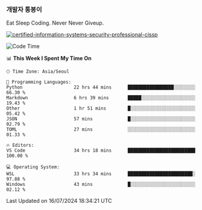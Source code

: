 ### 개발자 통붕이
Eat Sleep Coding.
Never Never Giveup.

[![certified-information-systems-security-professional-cissp](https://user-images.githubusercontent.com/44606727/157613689-acd84ec6-5f8f-4e79-89d9-a8d51f033634.png)](https://www.credly.com/badges/f394a010-85a0-450b-9136-8043af01d71c/public_url)

<!--START_SECTION:waka-->
![Code Time](http://img.shields.io/badge/Code%20Time-3%2C238%20hrs%2046%20mins-blue)

📊 **This Week I Spent My Time On** 

```text
🕑︎ Time Zone: Asia/Seoul

💬 Programming Languages: 
Python                   22 hrs 44 mins      █████████████████░░░░░░░░   66.30 % 
Markdown                 6 hrs 39 mins       █████░░░░░░░░░░░░░░░░░░░░   19.43 % 
Other                    1 hr 51 mins        █░░░░░░░░░░░░░░░░░░░░░░░░   05.42 % 
JSON                     57 mins             █░░░░░░░░░░░░░░░░░░░░░░░░   02.79 % 
TOML                     27 mins             ░░░░░░░░░░░░░░░░░░░░░░░░░   01.33 % 

🔥 Editors: 
VS Code                  34 hrs 18 mins      █████████████████████████   100.00 % 

💻 Operating System: 
WSL                      33 hrs 34 mins      ████████████████████████░   97.88 % 
Windows                  43 mins             █░░░░░░░░░░░░░░░░░░░░░░░░   02.12 % 
```


 Last Updated on 16/07/2024 18:34:21 UTC
<!--END_SECTION:waka-->
